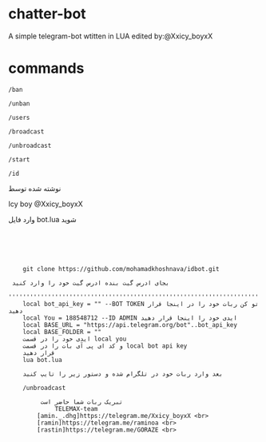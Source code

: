# chatter-bot

A simple telegram-bot wtitten in LUA 
edited by:@Xxicy_boyxX
# commands
`/ban`


`/unban`

`/users` 



`/broadcast`


`/unbroadcast`


`/start`


`/id` 


نوشته شده توسط

Icy boy @Xxicy_boyxX

وارد فایل bot.lua شوید
`````````````````````````````````````````````````````````````````````````````````
 	
	
	
	
	
	git clone https://github.com/mohamadkhoshnava/idbot.git
	
 بجای ادرس گیت بنده ادرس گیت خود را وارد کنید
	''''''''''''''''''''''''''''''''''''''''''''''''''''''''''''''''''''''''''''''''''
	local bot_api_key = "" --BOT TOKEN تو کن ربات خود را در اینجا قرار دهید
	local You = 188548712 --ID ADMIN ایدی خود را اینجا قرار دهید
	local BASE_URL = "https://api.telegram.org/bot"..bot_api_key
	local BASE_FOLDER = ""
	ایدی خود را در قسمت local you
	و کد ای پی آی بات را در قسمت local bot api key 
	قرار دهید
	lua bot.lua
	
	بعد وارد ربات خود در تلگرام شده و دستور زیر را تایپ کنید
	
	/unbroadcast
	
         تبریک ربات شما حاضر است
             TELEMAX-team
        [amin._.dhg]https://telegram.me/Xxicy_boyxX <br>
        [ramin]https://telegram.me/raminoa <br>
        [rastin]https://telegram.me/GORAZE <br>
